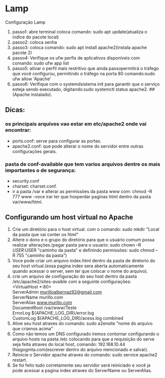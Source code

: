 # Lamp
Configuração Lamp
1. passo1: abre terminal coloca comando: sudo apt update(atualiza o indice do pacote local) 
2. passo2: coloca senha
3. passo3: coloca comando: sudo apt install apache2(instala apache pacote 2)
4. passo4: Verifique os ufw perfis de aplicativos disponíveis com comando: sudo ufw app list
5. passo5: ativar o perfil mais restritivo que ainda passopermitirá o tráfego que você configurou, permitindo o tráfego na porta 80 comando:sudo ufw allow 'Apache'
6. passo6: Verifique com o systemdsistema init para garantir que o serviço esteja sendo executado, digitando:sudo systemctl status apache2. ##(Apache instalado).
## Dicas:
### os principais arquivos vao estar em etc/apache2 onde vai encontrar: 
- ports.conf: serve para configurar as portas. 
- apache2.conf: que pode alterar o nome do servidor entre outras configurações gerais.
### pasta de conf-available que tem varios arquivos dentre os mais importantes o de segurança:  
- security.conf  
- charset: charset.conf. 
- ir a pasta /var e alterar as permissões da pasta www com: chmod -R 777 www
-voce irar ter que hosperdar paginas html dentro da pasta var/www/html.
## Configurando um host virtual no Apache
1. Crie um diretório para o host virtual. com o comando: sudo mkdir "Local da pasta que vai conter os html"
2.  Altere o dono e o grupo do diretório para que o usuário comum possa realizar alterações.(pegar pasta para o usuario: sudo chown –R $USER:$USER "caminho da pasta" e definindo permissões: sudo chmod –R 755 "caminho da pasta")
3. Voce pode criar um arquivo index.html dentro da pasta de diretorio do seu host virtual.(essa pagina index sera aberta automaticamente quando acessar o server, sem ter que colocar o nome do arquivo).
4. crie um arquivo de configuração do seu host dentro da pasta /etc/apache2/sites-avaible com a seguinte configurações:</br>
    <VirtualHost *:80>  
      ServerAdmin murilloalbernaz92@gmail.com  
      ServerName murillo.com  
      ServerAlias www.murillo.com  
      DocumentRoot /var/www/Teste  
      ErrorLog ${APACHE_LOG_DIR}/error.log  
      CustomLog ${APACHE_LOG_DIR}/acess.log combined  
    </VirtualHost>
5. Ative seu host atraves do comando: sudo a2ensite "nome do arquivo que criamos acima"
6. Como não temos um DNS configurado iremos contornar configurando o arquivo hosts na pasta /etc colocando para que a requisição do serve seja feita atraves do local host, comando: 192.168.10.44 thiagogmta.com(escrever dentro do arquivo mencionado e salvar).
7. Reinicie o Servidor apache atraves do comando: sudo service apache2 restart.
8. Se foi feito tudo corretamente seu servidor será reiniciado e você ja pode acessar a pagina index atraves do ServerName ou ServerAlias.

